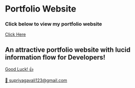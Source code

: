 # Portfolio Website

### Click below to view my portfolio website
[Click Here](https://sup-projects.github.io/supriyaportfolio/)

## An attractive portfolio website with lucid information flow for Developers!


<p align="center"> 
  <kbd>
  	<a href="image.png" target="_blank">
		
	
  </kbd>
</p>

Good Luck! :+1: 

:e-mail: supriyagavali123@gmail.com
